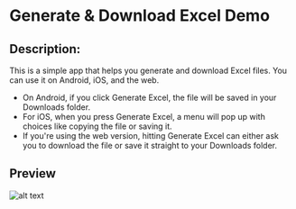 # Generate & Download Excel Demo

## Description:
This is a simple app that helps you generate and download Excel files. You can use it on Android, iOS, and the web.

- On Android, if you click Generate Excel, the file will be saved in your Downloads folder.
- For iOS, when you press Generate Excel, a menu will pop up with choices like copying the file or saving it.
- If you're using the web version, hitting Generate Excel can either ask you to download the file or save it straight to your Downloads folder.

## Preview
![alt text](https://i.postimg.cc/9fkWgB1Y/Screenshot-2023-11-02-at-3-46-44-PM.png "img")
